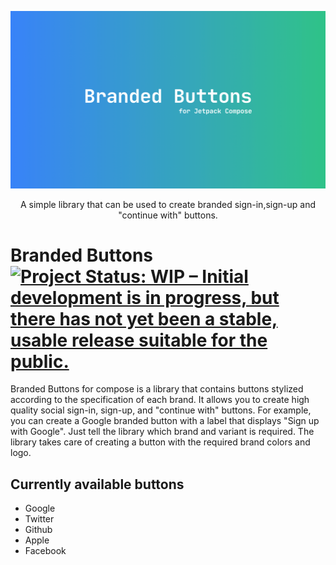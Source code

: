 ![Banner image](images/banner.png)
<p align = "center"> A simple library that can be used to create branded sign-in,sign-up and "continue with" buttons. </p>

# Branded Buttons [![Project Status: WIP – Initial development is in progress, but there has not yet been a stable, usable release suitable for the public.](https://www.repostatus.org/badges/latest/wip.svg)](https://www.repostatus.org/#wip)
Branded Buttons for compose is a library that contains buttons stylized according to the specification of each brand. It allows you to create high quality social sign-in, sign-up, and "continue with" buttons. For example, you can create a Google branded button with a label that displays "Sign up with Google". Just tell the library which brand and variant is required. The library takes care of creating a button with the required brand colors and logo.

## Currently available buttons
- Google 
- Twitter 
- Github 
- Apple 
- Facebook 
